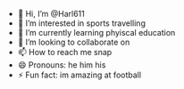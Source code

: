 - 👋 Hi, I’m @Harl611
- 👀 I’m interested in sports travelling
- 🌱 I’m currently learning phyiscal education
- 💞️ I’m looking to collaborate on 
- 📫 How to reach me snap
- 😄 Pronouns: he him his
- ⚡ Fun fact: im amazing at football

<!---
Harl611/Harl611 is a ✨ special ✨ repository because its `README.md` (this file) appears on your GitHub profile.
You can click the Preview link to take a look at your changes.
--->
